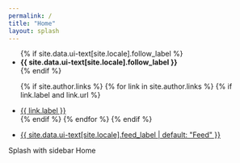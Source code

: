 ```yaml
---
permalink: /
title: "Home"
layout: splash
---
```

<ul class="social-icons">
  {% if site.data.ui-text[site.locale].follow_label %}
    <li><strong>{{ site.data.ui-text[site.locale].follow_label }}</strong></li>
  {% endif %}

  {% if site.author.links %}
    {% for link in site.author.links %}
      {% if link.label and link.url %}
        <li><a href="{{ link.url }}" rel="nofollow noopener noreferrer"><i class="{{ link.icon | default: 'fas fa-link' }}" aria-hidden="true"></i> {{ link.label }}</a></li>
      {% endif %}
    {% endfor %}
  {% endif %}

  <li><a href="{% if site.atom_feed.path %}{{ site.atom_feed.path }}{% else %}{{ '/feed.xml' | relative_url }}{% endif %}"><i class="fas fa-fw fa-rss-square" aria-hidden="true"></i> {{ site.data.ui-text[site.locale].feed_label | default: "Feed" }}</a></li>
</ul>


Splash with sidebar
Home
